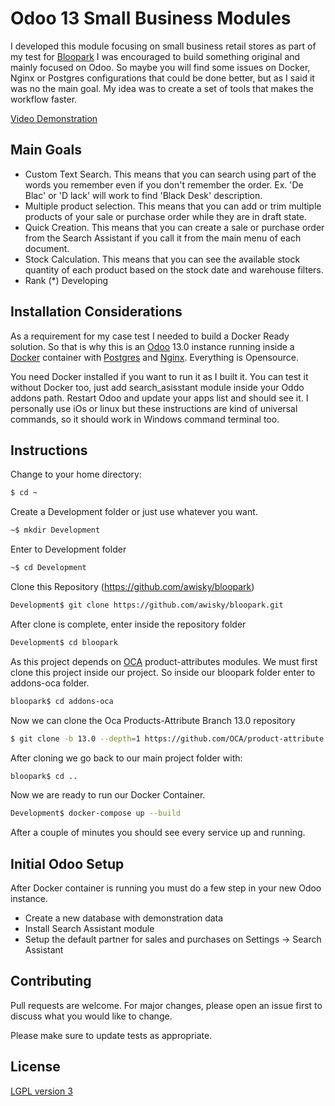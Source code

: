# Odoo 13 Small Business Modules

I developed this module focusing on small business retail stores as part of my test for [Bloopark](https://bloopark.de/en_US/) I was encouraged to build something original and mainly focused on Odoo. So maybe you will find some issues on Docker, Nginx or Postgres configurations that could be done better, but as I said it was no the main goal. My idea was to create a set of tools that makes the workflow faster.

[Video Demonstration](https://youtu.be/cMHHdh0H7VA)

## Main Goals

- Custom Text Search. This means that you can search using part of the words you remember even if you don't remember the order. Ex. 'De Blac'  or 'D lack' will work to find 'Black Desk' description.
- Multiple product selection. This means that you can add or trim multiple products of your sale or purchase order while they are in draft state.
- Quick Creation. This means that you can create a sale or purchase order from the Search Assistant if you call it from the main menu of each document.
- Stock Calculation. This means that you can see the available stock quantity of each product based on the stock date and warehouse filters. 
- Rank (*) Developing

## Installation Considerations

As a requirement for my case test I needed to build a Docker Ready solution. 
So that is why this is an [Odoo](https://www.odoo.com/es_ES/) 13.0 instance running inside a [Docker](https://www.docker.com) container with [Postgres](https://www.postgresql.org) and [Nginx](https://www.nginx.com). 
Everything is Opensource.

You need Docker installed if you want to run it as I built it.
You can test it without Docker too, just add search_asisstant module inside your Oddo addons path. 
Restart Odoo and update your apps list and should see it. 
I personally use iOs or linux but these instructions are kind of universal commands, so it should work in Windows command terminal too.


## Instructions

Change to your home directory:
```bash
$ cd ~
```
Create a Development folder or just use whatever you want.
```bash
~$ mkdir Development
```
Enter to Development folder
```bash
~$ cd Development
```
Clone this Repository (https://github.com/awisky/bloopark)

```bash
Development$ git clone https://github.com/awisky/bloopark.git
```
After clone is complete, enter inside the repository folder
```bash
Development$ cd bloopark
```
As this project depends on [OCA](http://odoo-community.org/) product-attributes modules. We must first clone this project inside our project. So inside our bloopark folder enter to addons-oca folder.

```bash
bloopark$ cd addons-oca
```
Now we can clone the Oca Products-Attribute Branch 13.0 repository

```bash
$ git clone -b 13.0 --depth=1 https://github.com/OCA/product-attribute
```
After cloning we go back to our main project folder with:

```bash
bloopark$ cd ..
```

Now we are ready to run our Docker Container. 
```bash
Development$ docker-compose up --build
```
After a couple of minutes you should see every service up and running.

## Initial Odoo Setup

After Docker container is running you must do a few step in your new Odoo instance.

- Create a new database with demonstration data
- Install Search Assistant module
- Setup the default partner for sales and purchases on Settings -> Search Assistant

## Contributing
Pull requests are welcome. For major changes, please open an issue first to discuss what you would like to change.

Please make sure to update tests as appropriate.

## License
[LGPL version 3 ](http://www.gnu.org/licenses/lgpl-3.0.en.html)